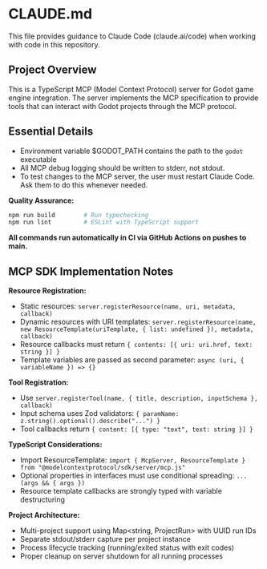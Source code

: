 # CLAUDE.md

This file provides guidance to Claude Code (claude.ai/code) when working with code in this repository.

## Project Overview

This is a TypeScript MCP (Model Context Protocol) server for Godot game engine integration. The server implements the MCP specification to provide tools that can interact with Godot projects through the MCP protocol.

## Essential Details

- Environment variable $GODOT_PATH contains the path to the `godot` executable
- All MCP debug logging should be written to stderr, not stdout.
- To test changes to the MCP server, the user must restart Claude Code. Ask them to do this whenever needed.

**Quality Assurance:**
```bash
npm run build        # Run typechecking
npm run lint         # ESLint with TypeScript support
```

**All commands run automatically in CI via GitHub Actions on pushes to main.**

## MCP SDK Implementation Notes

**Resource Registration:**
- Static resources: `server.registerResource(name, uri, metadata, callback)`
- Dynamic resources with URI templates: `server.registerResource(name, new ResourceTemplate(uriTemplate, { list: undefined }), metadata, callback)`
- Resource callbacks must return `{ contents: [{ uri: uri.href, text: string }] }`
- Template variables are passed as second parameter: `async (uri, { variableName }) => {}`

**Tool Registration:**
- Use `server.registerTool(name, { title, description, inputSchema }, callback)`
- Input schema uses Zod validators: `{ paramName: z.string().optional().describe("...") }`
- Tool callbacks return `{ content: [{ type: "text", text: string }] }`

**TypeScript Considerations:**
- Import ResourceTemplate: `import { McpServer, ResourceTemplate } from "@modelcontextprotocol/sdk/server/mcp.js"`
- Optional properties in interfaces must use conditional spreading: `...(args && { args })`
- Resource template callbacks are strongly typed with variable destructuring

**Project Architecture:**
- Multi-project support using Map<string, ProjectRun> with UUID run IDs
- Separate stdout/stderr capture per project instance
- Process lifecycle tracking (running/exited status with exit codes)
- Proper cleanup on server shutdown for all running processes
